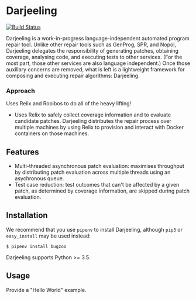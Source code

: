 # Darjeeling

[![Build Status](https://travis-ci.org/squaresLab/Darjeeling.svg?branch=master)](https://travis-ci.org/squaresLab/Darjeeling)

Darjeeling is a work-in-progress language-independent automated program repair
tool. Unlike other repair tools such as GenProg, SPR, and Nopol, Darjeeling
delegates the responsibility of generating patches, obtaining coverage,
analysing code, and executing tests to other services. (For the most part, those
other services are also language independent.)
Once those auxillary concerns are removed, what is left is a lightweight
framework for composing and executing repair algorithms: Darjeeling.

### Approach

Uses Relix and Rooibos to do all of the heavy lifting!

* Uses Relix to safely collect coverage information and to evaluate candidate
  patches. Darjeeling distributes the repair process over multiple machines
  by using Relix to provision and interact with Docker containers on those
  machines.

## Features

* Multi-threaded asynchronous patch evaluation: maximises throughput by
  distributing patch evaluation across multiple threads using an asychronous
  queue.
* Test case reduction: test outcomes that can't be affected by a given patch,
  as determined by coverage information, are skipped during patch evaluation.

## Installation

We recommend that you use `pipenv` to install Darjeeling, although `pip3` or
`easy_install` may be used instead:

```
$ pipenv install bugzoo
```

Darjeeling supports Python >= 3.5.

## Usage

Provide a "Hello World" example.
